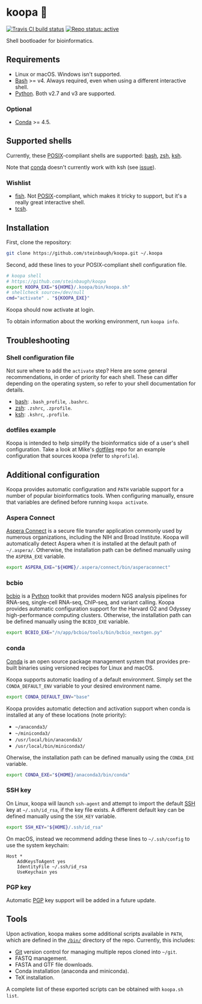 # koopa 🐢

[![Travis CI build status](https://travis-ci.org/steinbaugh/koopa.svg?branch=master)](https://travis-ci.org/steinbaugh/koopa)
[![Repo status: active](http://www.repostatus.org/badges/latest/active.svg)](http://www.repostatus.org/#active)

Shell bootloader for bioinformatics.

## Requirements

- Linux or macOS. Windows isn't supported.
- [Bash][] >= v4. Always required, even when using a different interactive shell.
- [Python][]. Both v2.7 and v3 are supported.

### Optional

- [Conda][] >= 4.5.

## Supported shells

Currently, these [POSIX][]-compliant shells are supported: [bash][], [zsh][], [ksh][].

Note that [conda][] doesn't currently work with ksh (see [issue](https://github.com/conda/conda/issues/7843)).

### Wishlist

- [fish][]. Not [POSIX][]-compliant, which makes it tricky to support, but it's a really great interactive shell.
- [tcsh][].

## Installation

First, clone the repository:

```bash
git clone https://github.com/steinbaugh/koopa.git ~/.koopa
```

Second, add these lines to your POSIX-compliant shell configuration file.

```bash
# koopa shell
# https://github.com/steinbaugh/koopa
export KOOPA_EXE="${HOME}/.koopa/bin/koopa.sh"
# shellcheck source=/dev/null
cmd="activate" . "${KOOPA_EXE}"
```

Koopa should now activate at login.

To obtain information about the working environment, run `koopa info`.

## Troubleshooting

### Shell configuration file

Not sure where to add the `activate` step? Here are some general recommendations, in order of priority for each shell. These can differ depending on the operating system, so refer to your shell documentation for details.

- [bash][]: `.bash_profile`, `.bashrc`.
- [zsh][]: `.zshrc`, `.zprofile`.
- [ksh][]: `.kshrc`, `.profile`.

### dotfiles example

Koopa is intended to help simplify the bioinformatics side of a user's shell configuration. Take a look at Mike's [dotfiles][] repo for an example configuration that sources koopa (refer to `shprofile`).

## Additional configuration

Koopa provides automatic configuration and `PATH` variable support for a number of popular bioinformatics tools. When configuring manually, ensure that variables are defined before running `koopa activate`.

### Aspera Connect

[Aspera Connect][] is a secure file transfer application commonly used by numerous organizations, including the NIH and Broad Institute. Koopa will automatically detect Aspera when it is installed at the default path of `~/.aspera/`. Otherwise, the installation path can be defined manually using the `ASPERA_EXE` variable.

```bash
export ASPERA_EXE="${HOME}/.aspera/connect/bin/asperaconnect"
```

### bcbio

[bcbio][] is a [Python][] toolkit that provides modern NGS analysis pipelines for RNA-seq, single-cell RNA-seq, ChIP-seq, and variant calling. Koopa provides automatic configuration support for the Harvard O2 and Odyssey high-performance computing clusters. Otherwise, the installation path can be defined manually using the `BCBIO_EXE` variable.

```bash
export BCBIO_EXE="/n/app/bcbio/tools/bin/bcbio_nextgen.py"
```

### conda

[Conda][] is an open source package management system that provides pre-built binaries using versioned recipes for Linux and macOS.

Koopa supports automatic loading of a default environment.
Simply set the `CONDA_DEFAULT_ENV` variable to your desired environment name.

```bash
export CONDA_DEFAULT_ENV="base"
```

Koopa provides automatic detection and activation support when conda is installed at any of these locations (note priority):

- `~/anaconda3/`
- `~/miniconda3/`
- `/usr/local/bin/anaconda3/`
- `/usr/local/bin/miniconda3/`

Oherwise, the installation path can be defined manually using the `CONDA_EXE` variable.

```bash
export CONDA_EXE="${HOME}/anaconda3/bin/conda"
```

### SSH key

On Linux, koopa will launch `ssh-agent` and attempt to import the default [SSH][] key at `~/.ssh/id_rsa`, if the key file exists. A different default key can be defined manually using the `SSH_KEY` variable.

```bash
export SSH_KEY="${HOME}/.ssh/id_rsa"
```

On macOS, instead we recommend adding these lines to `~/.ssh/config` to use the system keychain:

```
Host *
    AddKeysToAgent yes
    IdentityFile ~/.ssh/id_rsa
    UseKeychain yes
```

### PGP key

Automatic [PGP][] key support will be added in a future update.

## Tools

Upon activation, koopa makes some additional scripts available in `PATH`, which are defined in the [`/bin/`](https://github.com/steinbaugh/koopa/tree/master/bin) directory of the repo. Currently, this includes:

- [Git][] version control for managing multiple repos cloned into `~/git`.
- FASTQ management.
- FASTA and GTF file downloads.
- Conda installation (anaconda and miniconda).
- TeX installation.

A complete list of these exported scripts can be obtained with `koopa.sh list`.

[Aspera Connect]: https://downloads.asperasoft.com/connect2/
[Bash]: https://www.gnu.org/software/bash/  "Bourne again shell"
[bcbio]: https://bcbio-nextgen.readthedocs.io/
[Conda]: https://conda.io/
[dotfiles]: https://github.com/mjsteinbaugh/dotfiles/
[Fish]: https://fishshell.com/
[Git]: https://git-scm.com/
[ksh]: http://www.kornshell.com/  "KornShell"
[PGP]: https://www.openpgp.org/
[POSIX]: https://en.wikipedia.org/wiki/POSIX  "Portable Operating System Interface"
[Python]: https://www.python.org/
[SSH]: https://en.wikipedia.org/wiki/Secure_Shell
[tcsh]: https://en.wikipedia.org/wiki/Tcsh
[Zsh]: https://www.zsh.org/  "Z shell"
